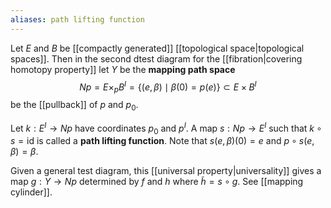 ```yaml
---
aliases: path lifting function
---
```

Let $E$ and $B$ be [[compactly generated]] [[topological space|topological spaces]]. Then in the second dtest diagram for the [[fibration|covering homotopy property]] let $Y$ be the **mapping path space** $$Np = E\times_p B^I = \{(e,\beta)\mid \beta(0)=p(e)\}\subset E\times B^I$$ be the [[pullback]] of $p$ and $p_0$.

Let $k:E^I\to Np$ have coordinates $p_0$ and $p^I$. A map $s:Np\to E^I$ such that $k\circ s = \text{id}$ is called a **path lifting function**. Note that $s(e,\beta)(0) = e$ and $p\circ s(e,\beta)=\beta$. 

Given a general test diagram, this [[universal property|universality]] gives a map $g:Y\to Np$ determined by $f$ and $h$ where $\tilde h = s\circ g$. See [[mapping cylinder]].
 